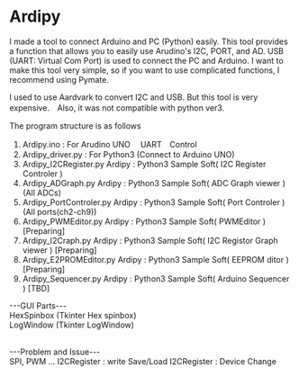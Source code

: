# Ardipy
I made a tool to connect Arduino and PC (Python) easily.
This tool provides a function that allows you to easily use Arudino's I2C, PORT, and AD.
USB (UART: Virtual Com Port) is used to connect the PC and Arduino.
I want to make this tool very simple, so if you want to use complicated functions, I recommend using Pymate.

I used to use Aardvark to convert I2C and USB.
But this tool is very expensive.　Also, it was not compatible with python ver3.

The program structure is as follows
1. Ardipy.ino                     : For Arudino UNO　 UART　Control 
2. Ardipy_driver.py               : For Python3  (Connect to Arduino UNO)
3. Ardipy_I2CRegister.py   Ardipy : Python3 Sample Soft( I2C Register Controler ) 
4. Ardipy_ADGraph.py       Ardipy : Python3 Sample Soft( ADC Graph viewer )  (All ADCs)
5. Ardipy_PortControler.py Ardipy : Python3 Sample Soft( Port Controler )  (All ports(ch2-ch9))
6. Ardipy_PWMEditor.py Ardipy     : Python3 Sample Soft( PWMEditor )  [Preparing]
7. Ardipy_I2Craph.py       Ardipy : Python3 Sample Soft( I2C Registor Graph viewer )  [Preparing]
8. Ardipy_E2PROMEditor.py Ardipy  : Python3 Sample Soft( EEPROM ditor )  [Preparing]
9. Ardipy_Sequencer.py Ardipy     : Python3 Sample Soft( Arduino Sequencer )  [TBD]

---GUI Parts--- <BR>
HexSpinbox (Tkinter Hex spinbox) <BR>
LogWindow  (Tkinter LogWindow) <BR>
<BR>

---Problem and Issue---<BR>
SPI, PWM  ...
I2CRegister : write Save/Load
I2CRegister : Device Change
